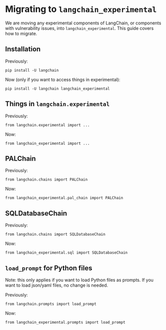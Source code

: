 # Migrating to `langchain_experimental`

We are moving any experimental components of LangChain, or components with vulnerability issues, into `langchain_experimental`.
This guide covers how to migrate.

## Installation

Previously:

`pip install -U langchain`

Now (only if you want to access things in experimental):

`pip install -U langchain langchain_experimental`

## Things in `langchain.experimental`

Previously:

`from langchain.experimental import ...`

Now:

`from langchain_experimental import ...`

## PALChain

Previously:

`from langchain.chains import PALChain`

Now:

`from langchain_experimental.pal_chain import PALChain`

## SQLDatabaseChain

Previously:

`from langchain.chains import SQLDatabaseChain`

Now:

`from langchain_experimental.sql import SQLDatabaseChain`

## `load_prompt` for Python files

Note: this only applies if you want to load Python files as prompts.
If you want to load json/yaml files, no change is needed.

Previously:

`from langchain.prompts import load_prompt`

Now:

`from langchain_experimental.prompts import load_prompt`
